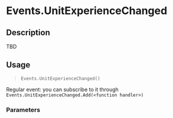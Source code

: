 # Events.UnitExperienceChanged
## Description
TBD

## Usage
> `Events.UnitExperienceChanged()`

Regular event: you can subscribe to it through `Events.UnitExperienceChanged.Add(<function handler>)`

### Parameters
